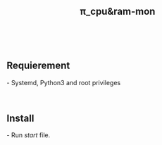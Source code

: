   <h2 style="text-align:center;"> &pi;_cpu&amp;ram-mon </h2></br><br></br>
  <h2>Requierement</h2>
<p> - Systemd, Python3 and root privileges</p><br>
  <h2>Install</h2>
<p> - Run <i>start</i> file. 

